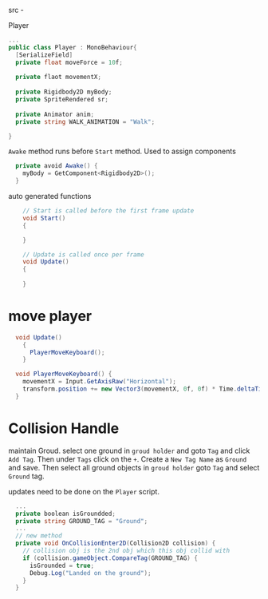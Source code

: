 src -

Player

```cs
...
public class Player : MonoBehaviour{
  [SerializeField]
  private float moveForce = 10f;
  
  private flaot movementX;
  
  private Rigidbody2D myBody;
  private SpriteRendered sr;
  
  private Animator anim;
  private string WALK_ANIMATION = "Walk";

}
```

`Awake` method runs before `Start` method. Used to assign components
```cs
  private avoid Awake() {
    myBody = GetComponent<Rigidbody2D>();
  }
```

auto generated functions
```cs
    // Start is called before the first frame update
    void Start()
    {

    }

    // Update is called once per frame
    void Update()
    {
    
    }
```

# move player 
```cs 
  void Update()
    {
      PlayerMoveKeyboard();
    }

  void PlayerMoveKeyboard() {
    movementX = Input.GetAxisRaw("Horizontal");
    transform.position += new Vector3(movementX, 0f, 0f) * Time.deltaTime * moveForce;
  }
```

# Collision Handle
maintain Groud. select one ground in `groud holder` and goto `Tag` and click `Add Tag`. Then under `Tags` click on the `+`. Create a `New Tag Name` as `Ground` and save. Then select all ground objects in `groud holder`  goto `Tag` and select `Ground` tag. 

updates need to be done on the `Player` script.
```cs
  ...
  private boolean isGroundded;
  private string GROUND_TAG = "Ground";
  ...
  // new method 
  private void OnCollisionEnter2D(Collision2D collision) {
    // collision obj is the 2nd obj which this obj collid with
    if (collision.gameObject.CompareTag(GROUND_TAG) {
      isGrounded = true;
      Debug.Log("Landed on the ground");
    }
  }
```
